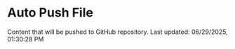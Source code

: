 # Auto Push File

Content that will be pushed to GitHub repository.
Last updated: 06/29/2025, 01:30:28 PM